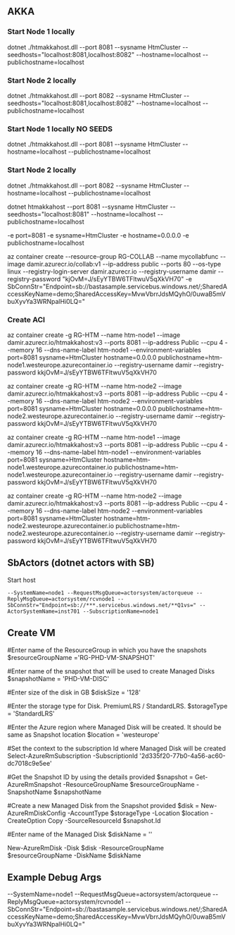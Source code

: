 ﻿
## AKKA
### Start Node 1 locally
dotnet ./htmakkahost.dll --port  8081  --sysname HtmCluster --seedhosts="localhost:8081,localhost:8082" --hostname=localhost --publichostname=localhost

### Start Node 2 locally
dotnet ./htmakkahost.dll --port  8082  --sysname HtmCluster --seedhosts="localhost:8081,localhost:8082" --hostname=localhost --publichostname=localhost


### Start Node 1 locally NO SEEDS
dotnet ./htmakkahost.dll --port  8081  --sysname HtmCluster  --hostname=localhost --publichostname=localhost

### Start Node 2 locally
dotnet ./htmakkahost.dll --port  8082  --sysname HtmCluster  --hostname=localhost --publichostname=localhost


dotnet htmakkahost  --port  8081  --sysname HtmCluster --seedhosts="localhost:8081" --hostname=localhost --publichostname=localhost


-e port=8081  -e sysname=HtmCluster -e hostname=0.0.0.0 -e publichostname=localhost

az container create --resource-group RG-COLLAB --name mycollabfunc --image damir.azurecr.io/collab:v1 --ip-address public --ports 80 --os-type linux --registry-login-server damir.azurecr.io --registry-username damir --registry-password "kjOvM=J/sEyYTBW6TFltwuV5qXkVH70" -e SbConnStr="Endpoint=sb://bastasample.servicebus.windows.net/;SharedAccessKeyName=demo;SharedAccessKey=MvwVbrrJdsMQyhO/0uwaB5mVbuXyvYa3WRNpalHi0LQ="

### Create ACI 
az container create -g  RG-HTM --name htm-node1 --image damir.azurecr.io/htmakkahost:v3 --ports 8081 --ip-address Public --cpu 4 --memory 16 --dns-name-label htm-node1 --environment-variables port=8081 sysname=HtmCluster hostname=0.0.0.0 publichostname=htm-node1.westeurope.azurecontainer.io --registry-username damir --registry-password kkjOvM=J/sEyYTBW6TFltwuV5qXkVH70


az container create -g  RG-HTM --name htm-node2 --image damir.azurecr.io/htmakkahost:v3 --ports 8081 --ip-address Public --cpu 4 --memory 16 --dns-name-label htm-node2 --environment-variables port=8081 sysname=HtmCluster hostname=0.0.0.0 publichostname=htm-node2.westeurope.azurecontainer.io --registry-username damir --registry-password kkjOvM=J/sEyYTBW6TFltwuV5qXkVH70




az container create -g  RG-HTM --name htm-node1 --image damir.azurecr.io/htmakkahost:v3 --ports 8081 --ip-address Public --cpu 4 --memory 16 --dns-name-label htm-node1 --environment-variables port=8081 sysname=HtmCluster hostname=htm-node1.westeurope.azurecontainer.io publichostname=htm-node1.westeurope.azurecontainer.io --registry-username damir --registry-password kkjOvM=J/sEyYTBW6TFltwuV5qXkVH70


az container create -g  RG-HTM --name htm-node2 --image damir.azurecr.io/htmakkahost:v3 --ports 8081 --ip-address Public --cpu 4 --memory 16 --dns-name-label htm-node2 --environment-variables port=8081 sysname=HtmCluster hostname=htm-node2.westeurope.azurecontainer.io publichostname=htm-node2.westeurope.azurecontainer.io --registry-username damir --registry-password kkjOvM=J/sEyYTBW6TFltwuV5qXkVH70

## SbActors (dotnet actors with SB)

Start host
~~~
--SystemName=node1 --RequestMsgQueue=actorsystem/actorqueue --ReplyMsgQueue=actorsystem/rcvnode1 --SbConnStr="Endpoint=sb://***.servicebus.windows.net/**Q1vs=" --ActorSystemName=inst701 --SubscriptionName=node1
~~~

## Create VM

#Enter name of the ResourceGroup in which you have the snapshots
$resourceGroupName ='RG-PHD-VM-SNAPSHOT'

#Enter name of the snapshot that will be used to create Managed Disks
$snapshotName = 'PHD-VM-DISC'

#Enter size of the disk in GB
$diskSize = '128'

#Enter the storage type for Disk. PremiumLRS / StandardLRS.
$storageType = 'StandardLRS'

#Enter the Azure region where Managed Disk will be created. It should be same as Snapshot location
$location = 'westeurope'

#Set the context to the subscription Id where Managed Disk will be created
Select-AzureRmSubscription -SubscriptionId '2d335f20-77b0-4a56-ac60-dc7018c9e5ee'

#Get the Snapshot ID by using the details provided
$snapshot = Get-AzureRmSnapshot -ResourceGroupName $resourceGroupName -SnapshotName $snapshotName 

#Create a new Managed Disk from the Snapshot provided 
$disk = New-AzureRmDiskConfig -AccountType $storageType -Location $location -CreateOption Copy -SourceResourceId $snapshot.Id

#Enter name of the Managed Disk
$diskName = '<Name of the Disk to be created>'

New-AzureRmDisk -Disk $disk -ResourceGroupName $resourceGroupName -DiskName $diskName

## Example Debug Args
--SystemName=node1 --RequestMsgQueue=actorsystem/actorqueue --ReplyMsgQueue=actorsystem/rcvnode1 --SbConnStr="Endpoint=sb://bastasample.servicebus.windows.net/;SharedAccessKeyName=demo;SharedAccessKey=MvwVbrrJdsMQyhO/0uwaB5mVbuXyvYa3WRNpalHi0LQ="